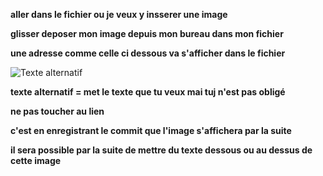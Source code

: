 **aller dans le fichier ou je veux y insserer une image** 

**glisser deposer mon image depuis mon bureau dans mon fichier**

**une adresse comme celle ci dessous va s'afficher dans le fichier**

![Texte alternatif](lien_vers_votre_image)

**texte alternatif = met le texte que tu veux mai tuj n'est pas obligé**

**ne pas toucher au lien**

**c'est en enregistrant le commit que l'image s'affichera par la suite**

**il sera possible par la suite de mettre du texte dessous ou au dessus de cette image**







